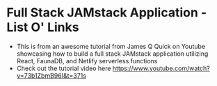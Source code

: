# Full Stack JAMstack Application - List O' Links

 - This is from an awesome tutorial from James Q Quick on Youtube showcasing how to build a full stack JAMstack application utilizing React, FaunaDB, and Netlify serverless functions
 - Check out the tutorial video here https://www.youtube.com/watch?v=73b1ZbmB96I&t=371s